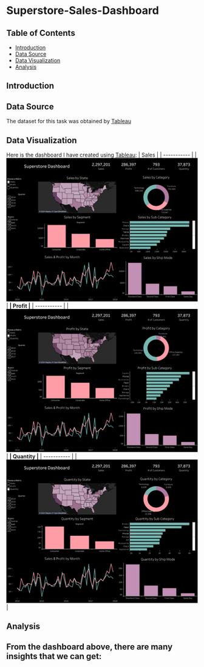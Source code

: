 # Superstore-Sales-Dashboard

## Table of Contents
- [Introduction](#Introduction)
- [Data Source](#Data-Source)
- [Data Visualization](#Data-Visualization)
- [Analysis](#Analysis)

## Introduction


## Data Source
The dataset for this task was obtained by [Tableau](https://www.kaggle.com/datasets/bravehart101/sample-supermarket-dataset) 

## Data Visualization
Here is the dashboard I have created using [Tableau](https://public.tableau.com/app/profile/nur.alfi.laily/viz/SuperstoreSales_17036535860750/DashboardV22):
| Sales |
| ----------- |
|![Sales](https://github.com/alfi0120/Superstore-Sales-Dashboard/blob/8f1c196e45fc1022bdfcd26d60f0b56ee11a76cf/Sales.png)|
**| Profit |**
| ----------- |
|![Profit](https://github.com/alfi0120/Superstore-Sales-Dashboard/blob/8f1c196e45fc1022bdfcd26d60f0b56ee11a76cf/Profit.png)|
**| Quantity |**
| ----------- |
|![Quantity](https://github.com/alfi0120/Superstore-Sales-Dashboard/blob/8f1c196e45fc1022bdfcd26d60f0b56ee11a76cf/Quantity.png)|

## Analysis
From the dashboard above, there are many insights that we can get:
- 
